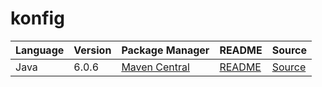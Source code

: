 # konfig

|Language|Version|Package Manager|README|Source|
|-|-|-|-|-|
|Java|6.0.6|[Maven Central](https://central.sonatype.com/artifact/com.konfigthis.newscatcherapi/newscatcherapi-java-sdk/6.0.6)|[README](https://github.com/konfig-dev/newscatcher-sdks/tree/HEAD/java#readme)|[Source](https://github.com/konfig-dev/newscatcher-sdks/tree/HEAD/java)|